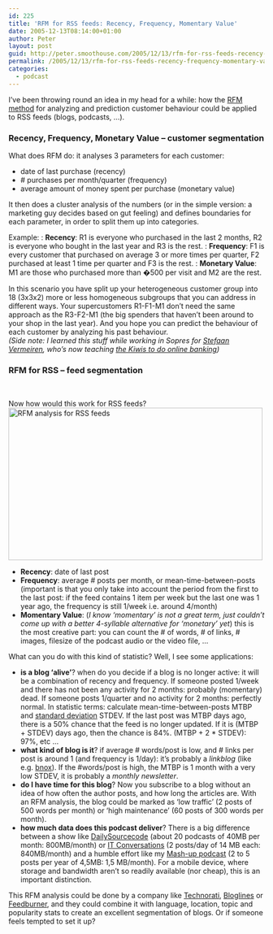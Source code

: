 ```yaml
---
id: 225
title: 'RFM for RSS feeds: Recency, Frequency, Momentary Value'
date: 2005-12-13T08:14:00+01:00
author: Peter
layout: post
guid: http://peter.smoothouse.com/2005/12/13/rfm-for-rss-feeds-recency-frequency-momentary-value/
permalink: /2005/12/13/rfm-for-rss-feeds-recency-frequency-momentary-value/
categories:
  - podcast
---
```

I&#8217;ve been throwing round an idea in my head for a while: how the [RFM method](http://en.wikipedia.org/wiki/RFM) for analyzing and prediction customer behaviour could be applied to RSS feeds (blogs, podcasts, &#8230;).

### Recency, Frequency, Monetary Value &#8211; customer segmentation

What does RFM do: it analyses 3 parameters for each customer:

  * date of last purchase (recency)
  * \# purchases per month/quarter (frequency)
  * average amount of money spent per purchase (monetary value)

It then does a cluster analysis of the numbers (or in the simple version: a marketing guy decides based on gut feeling) and defines boundaries for each parameter, in order to split them up into categories.

Example:
:   **Recency**: R1 is everyone who purchased in the last 2 months, R2 is everyone who bought in the last year and R3 is the rest. 
:   **Frequency**: F1 is every customer that purchased on average 3 or more times per quarter, F2 purchased at least 1 time per quarter and F3 is the rest.
:   **Monetary Value**: M1 are those who purchased more than �500 per visit and M2 are the rest.

In this scenario you have split up your heterogeneous customer group into 18 (3x3x2) more or less homogeneous subgroups that you can address in different ways. Your supercustomers R1-F1-M1 don&#8217;t need the same approach as the R3-F2-M1 (the big spenders that haven&#8217;t been around to your shop in the last year). And you hope you can predict the behaviour of each customer by analyzing his past behaviour.  
_(Side note: I learned this stuff while working in Sopres for [Stefaan Vermeiren](http://www.internetjournalistiek.be/dossiers/detail_ebanking.php?nieuwsid=138), who&#8217;s now teaching [the Kiwis to do online banking](http://www.rabobank.co.nz/))_

### RFM for RSS &#8211; feed segmentation

 

Now how would this work for RSS feeds?  
[<img  height="300" alt="RFM analysis for RSS feeds" src="http://static.flickr.com/34/73163154_e921c90b51.jpg" width="500" />](http://www.flickr.com/photos/pforret/73163154/ "Photo Sharing")

  * **Recency**: date of last post
  * **Frequency**: average # posts per month, or mean-time-between-posts (important is that you only take into account the period from the first to the last post: if the feed contains 1 item per week but the last one was 1 year ago, the frequency is still 1/week i.e. around 4/month)
  * **Momentary Value**: (_I know &#8216;momentary&#8217; is not a great term, just couldn&#8217;t come up with a better 4-syllable alternative for &#8216;monetary&#8217; yet_) this is the most creative part: you can count the # of words, # of links, # images, filesize of the podcast audio or the video file, &#8230;

What can you do with this kind of statistic? Well, I see some applications:

  * **is a blog &#8216;alive&#8217;**? when do you decide if a blog is no longer active: it will be a combination of recency and frequency. If someone posted 1/week and there has not been any activity for 2 months: probably (momentary) dead. If someone posts 1/quarter and no activity for 2 months: perfectly normal. In statistic terms: calculate mean-time-between-posts MTBP and [standard deviation](http://mathworld.wolfram.com/StandardDeviation.html) STDEV. If the last post was MTBP days ago, there is a 50% chance that the feed is no longer updated. If it is (MTBP + STDEV) days ago, then the chance is 84%. (MTBP + 2 * STDEV): 97%, etc &#8230;
  * **what kind of blog is it**? if average # words/post is low, and # links per post is around 1 (and frequency is 1/day): it&#8217;s probably a _linkblog_ (like e.g. [bnox](http://babynox.blogspot.com/)). If the #words/post is high, the MTBP is 1 month with a very low STDEV, it is probably a _monthly newsletter_.
  * **do I have time for this blog**? Now you subscribe to a blog without an idea of how often the author posts, and how long the articles are. With an RFM analysis, the blog could be marked as &#8216;low traffic&#8217; (2 posts of 500 words per month) or &#8216;high maintenance&#8217; (60 posts of 300 words per month).
  * **how much data does this podcast deliver**? There is a big difference between a show like [DailySourcecode](http://www.dailysourcecode.com) (about 20 podcasts of 40MB per month: 800MB/month) or [IT Conversations](http://www.itconversations.com/index.html) (2 posts/day of 14 MB each: 840MB/month) and a humble effort like my [Mash-up podcast](http://mashup.xampled.com) (2 to 5 posts per year of 4,5MB: 1,5 MB/month). For a mobile device, where storage and bandwidth aren&#8217;t so readily available (nor cheap), this is an important distinction.

This RFM analysis could be done by a company like [Technorati](http://www.technorati.com), [Bloglines](http://www.bloglines.com) or [Feedburner](http://www.feedburner.com), and they could combine it with language, location, topic and popularity stats to create an excellent segmentation of blogs. Or if someone feels tempted to set it up?